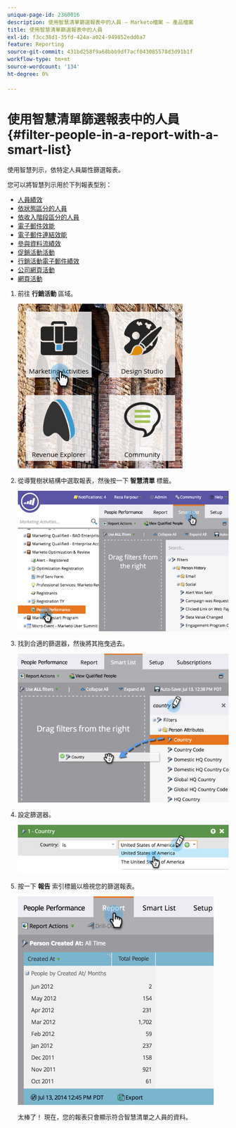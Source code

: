 ```yaml
---
unique-page-id: 2360016
description: 使用智慧清單篩選報表中的人員 — Marketo檔案 — 產品檔案
title: 使用智慧清單篩選報表中的人員
exl-id: f3cc38d1-35fd-424a-a024-949852edd6a7
feature: Reporting
source-git-commit: 431bd258f9a68bbb9df7acf043085578d3d91b1f
workflow-type: tm+mt
source-wordcount: '134'
ht-degree: 0%

---
```


# 使用智慧清單篩選報表中的人員 {#filter-people-in-a-report-with-a-smart-list}

使用智慧列示，依特定人員屬性篩選報表。

您可以將智慧列示用於下列報表型別：

* [人員績效](/help/marketo/product-docs/reporting/basic-reporting/report-types/people-performance-report.md)
* [依狀態區分的人員](/help/marketo/product-docs/reporting/basic-reporting/report-types/people-by-status-report.md)
* [依收入階段區分的人員](/help/marketo/product-docs/reporting/revenue-cycle-analytics/revenue-tools/people-by-revenue-stage-report.md)
* [電子郵件效能](/help/marketo/product-docs/email-marketing/email-programs/email-program-data/email-performance-report.md)
* [電子郵件連結效能](/help/marketo/product-docs/email-marketing/email-programs/email-program-data/email-link-performance-report.md)
* [參與資料流績效](/help/marketo/product-docs/email-marketing/drip-nurturing/reports-and-notifications/engagement-stream-performance-report.md)
* [促銷活動活動](/help/marketo/product-docs/reporting/basic-reporting/report-types/campaign-activity-report.md)
* [行銷活動電子郵件績效](/help/marketo/product-docs/reporting/basic-reporting/report-types/campaign-email-performance-report.md)
* [公司網頁活動](/help/marketo/product-docs/reporting/basic-reporting/report-types/company-web-activity-report.md)
* [網頁活動](/help/marketo/product-docs/reporting/basic-reporting/report-types/web-page-activity-report.md)

1. 前往 **行銷活動** 區域。

   ![](assets/image2017-3-27-11-3a31-3a2.png)

1. 從導覽樹狀結構中選取報表，然後按一下 **智慧清單** 標籤。

   ![](assets/image2017-3-27-14-3a12-3a53.png)

1. 找到合適的篩選器，然後將其拖曳過去。

   ![](assets/image2017-3-27-14-3a13-3a46.png)

1. 設定篩選器。

   ![](assets/image2014-9-16-12-3a35-3a50.png)

1. 按一下 **報告** 索引標籤以檢視您的篩選報表。

   ![](assets/image2017-3-27-14-3a14-3a16.png)

   太棒了！ 現在，您的報表只會顯示符合智慧清單之人員的資料。
